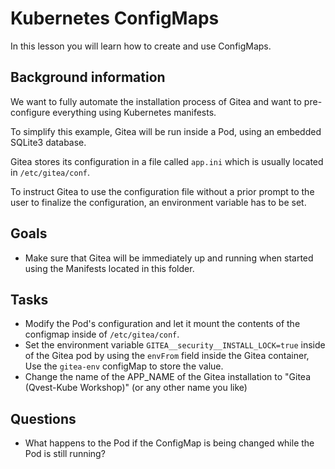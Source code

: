 # Kubernetes ConfigMaps

In this lesson you will learn how to create and use ConfigMaps.

## Background information

We want to fully automate the installation process of Gitea and
want to pre-configure everything using Kubernetes manifests.

To simplify this example, Gitea will be run inside a Pod, using
an embedded SQLite3 database.

Gitea stores its configuration in a file called `app.ini` which
is usually located in `/etc/gitea/conf`.

To instruct Gitea to use the configuration file without a prior
prompt to the user to finalize the configuration, an environment
variable has to be set.

## Goals

* Make sure that Gitea will be immediately up and running when
  started using the Manifests located in this folder.

## Tasks

* Modify the Pod's configuration and let it mount the contents of
  the configmap inside of `/etc/gitea/conf`.
* Set the environment variable `GITEA__security__INSTALL_LOCK=true`
  inside of the Gitea pod by using the `envFrom` field inside the
  Gitea container, Use the `gitea-env` configMap to store the value.
* Change the name of the APP_NAME of the Gitea installation to
  "Gitea (Qvest-Kube Workshop)" (or any other name you like)

## Questions

* What happens to the Pod if the ConfigMap is being changed
  while the Pod is still running?
